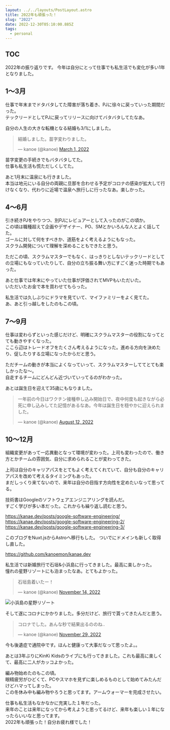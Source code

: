 ```yaml
---
layout: ../../layouts/PostLayout.astro
title: 2022年も頑張った！
slug: "2022"
date: 2022-12-30T05:10:00.885Z
tags:
  - personal
---
```


## TOC

2022年の振り返りです。
今年は自分にとって仕事でも私生活でも変化が多い1年となりました。

## 1〜3月

仕事で年末までドタバタしてた障害が落ち着き、PJに徐々に戻っていった期間だった。\
テックリードとしてPJに戻ってリリースに向けてバタバタしてたなあ。

自分の人生の大きな転機となる結婚も3/1にしました。

<blockquote class="twitter-tweet"><p lang="ja" dir="ltr">結婚しました。苗字変わりました。</p>&mdash; kanoe (@kanoe) <a href="https://twitter.com/kanoe/status/1498505975514337287?ref_src=twsrc%5Etfw">March 1, 2022</a></blockquote> <script async src="https://platform.twitter.com/widgets.js" charset="utf-8"></script>

苗字変更の手続きでもバタバタしてた。  
仕事も私生活も慌ただしくしてた。

あと1月末に温泉にも行きました。  
本当は地元にいる自分の両親に旦那を合わせる予定がコロナの感染が拡大して行けなくなり、代わりに近場で温泉へ旅行しに行ったなあ。楽しかった。

## 4〜6月

引き続きPJをやりつつ、別PJにレビュアーとして入ったのがこの頃か。\
この頃は職種超えて企画やデザイナー、PO、SMとかいろんな人とよく話してた。  
ゴールに対して何をすべきか、道筋をよく考えるようにもなった。  
スクラム開発について理解を深めることもできたと思う。

ただこの頃、スクラムマスターでもなく、はっきりとしないテックリードとしての立場にもなっていたりして、自分の立ち振る舞い方にすごく迷った時期でもあった。

あと仕事では年末にやっていた仕事が評価されてMVPもいただいた。  
いただいたお金で本を買わせてもらった。

私生活では久しぶりにドラマを見ていて、マイファミリーをよく見てた。  
あ、あと引っ越しをしたのもこの頃。

## 7〜9月

仕事は変わらずといった感じだけど、明確にスクラムマスターの役割になってとても動きやすくなった。  
ここら辺はトレードオフをたくさん考えるようになった。進める方向を決めたり、促したりする立場になったからだと思う。

ただチームの動きが本当によくなっていって、スクラムマスターしててとても楽しかったな〜。  
自走するチームにどんどん近づいていってるのがわかった。

あとは誕生日を迎えて35歳にもなりました。

<blockquote class="twitter-tweet"><p lang="ja" dir="ltr">一年前の今日はワクチン接種申し込み開始日で、夜中何度も起きながら必死に申し込みしてた記憶があるなあ。今年は誕生日を穏やかに迎えられました。</p>&mdash; kanoe (@kanoe) <a href="https://twitter.com/kanoe/status/1557956691370450944?ref_src=twsrc%5Etfw">August 12, 2022</a></blockquote> <script async src="https://platform.twitter.com/widgets.js" charset="utf-8"></script>

## 10〜12月

組織変更があって一応異動となって環境が変わった。上司も変わったので、働き方とかチームの雰囲気、自分に求められることが変わってきた。

上司は自分のキャリアパスをとてもよく考えてくれていて、自分も自分のキャリアパスを改めて考えるタイミングもあった。  
まだしっくり来てないので、来年は自分の目指す方向性を定めたいなって思ってる。

技術書はGoogleのソフトウェアエンジニアリングを読んだ。  
すごく学びが多い本だった。これからも繰り返し読むと思う。

https://kanae.dev/posts/google-software-engineering/  
https://kanae.dev/posts/google-software-engineering-2/  
https://kanae.dev/posts/google-software-engineering-3/

このブログをNuxt.jsからAstroへ移行もした。
ついでにドメインも新しく取得し直した。

https://github.com/kanoemon/kanae.dev

私生活では新婚旅行で石垣&小浜島に行ってきました。最高に楽しかった。  
憧れの星野リゾートにも泊まったなあ。とてもよかった。

<blockquote class="twitter-tweet"><p lang="ja" dir="ltr">石垣島着いたー！</p>&mdash; kanoe (@kanoe) <a href="https://twitter.com/kanoe/status/1592116126439608321?ref_src=twsrc%5Etfw">November 14, 2022</a></blockquote> <script async src="https://platform.twitter.com/widgets.js" charset="utf-8"></script>


![小浜島の星野リゾート](/assets/images/blog/2022-11-15_16-18-10_510.jpeg)


そして遂にコロナにかかりました。多分だけど、旅行で貰ってきたんだと思う。

<blockquote class="twitter-tweet"><p lang="ja" dir="ltr">コロナでした。あんな秒で結果出るののね‥</p>&mdash; kanoe (@kanoe) <a href="https://twitter.com/kanoe/status/1597420464422649857?ref_src=twsrc%5Etfw">November 29, 2022</a></blockquote> <script async src="https://platform.twitter.com/widgets.js" charset="utf-8"></script>

今も後遺症で通院中です。ほんと健康って大事だなって思ったよ。。

あとは3年ぶりにKinKi Kidsのライブにも行ってきました。これも最高に楽しくて、最高に二人がカッコよかった。

編み物始めたのもこの頃。  
眼精疲労がひどくて、PCやスマホを見ずに楽しめるものとして始めてみたんだけどハマってしまった。  
この冬休み中も編み物やろうと思ってます。アームウォーマーを完成させたい。


仕事も私生活もなかなかに充実した１年だった。  
来年のことは来年になってから考えようと思ってるけど、来年も楽しい１年になったらいいなと思ってます。  
2022年も頑張った！自分お疲れ様でした！